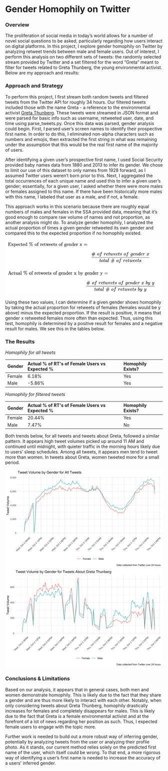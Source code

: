 # Gender Homophily on Twitter

### Overview

The proliferation of social media in today’s world allows for a number of novel social questions to be asked, particularly regarding how users interact on digital platforms. In this project, I explore gender homophily on Twitter by analyzing retweet trends between male and female users. Out of interest, I perform this analysis on two different sets of tweets: the randomly selected stream provided by Twitter and a set filtered for the word “Greta” meant to filter for tweets related to Greta Thunberg, the young environmental activist. Below are my approach and results:

### Approach and Strategy

To perform this project, I first stream both random tweets and filtered tweets from the Twitter API for roughly 34 hours. Our filtered tweets included those with the name Greta - a reference to the environmental activist [Greta Thunberg](https://en.wikipedia.org/wiki/Greta_Thunberg). These tweets were streamed in JSON format and were parsed for basic info such as username, retweeted user, date, and time using parse_tweets.py. Once this data was parsed, gender analysis could begin. First, I parsed user’s screen names to identify their prospective first name. In order to do this, I eliminated non-alpha characters such as numbers and emojis, then extracted the first string in what was remaining under the assumption that this would be the real first name of the majority of users.

After identifying a given user’s prospective first name, I used Social Security provided baby names data from 1880 and 2013 to infer its gender. We chose to limit our use of this dataset to only names from 1928 forward, as I assumed Twitter users weren’t born prior to this. Next, I aggregated the total occurrences of each unique name and used this to infer a given user’s gender; essentially, for a given user, I asked whether there were more males or females assigned to this name. If there have been historically more males with this name, I labeled that user as a male, and if not, a female. 

This approach works in this scenario because there are roughly equal numbers of males and females in the SSA provided data, meaning that it’s good enough to compare raw volume of names and not proportion, as another analysis might do. To analyze gender homophily, I analyzed the actual proportion of times a given gender retweeted its own gender and compared this to the expected proportion if no homophily existed.

![equations](https://github.com/miguelito34/mse_231/blob/master/mse231_a1/homophily_equations.jpeg)

Using these two values, I can determine if a given gender shows homophily by taking the actual proportion for retweets of females (females would be y above) minus the expected proportion. If the result is positive, it means that gender x retweeted females more often than expected. Thus, using this test, homophily is determined by a positive result for females and a negative result for males. We see this in the tables below.

### The Results

*Homophily for all tweets*
<table>
 <thead>
  <tr>
   <th style="text-align:left;"> Gender </th>
   <th style="text-align:left;"> Actual % of RT's of Female Users vs Expected % </th>
   <th style="text-align:left;"> Homophily Exists? </th>
  </tr>
 </thead>
<tbody>
  <tr>
   <td style="text-align:left;"> Female </td>
   <td style="text-align:left;"> 6.18% </td>
   <td style="text-align:left;"> Yes </td>
  </tr>
  <tr>
   <td style="text-align:left;"> Male </td>
   <td style="text-align:left;"> -5.86% </td>
   <td style="text-align:left;"> Yes </td>
  </tr>
</tbody>
</table>

*Homophily for filtered tweets*
<table>
 <thead>
  <tr>
   <th style="text-align:left;"> Gender </th>
   <th style="text-align:left;"> Actual % of RT's of Female Users vs Expected % </th>
   <th style="text-align:left;"> Homophily Exists? </th>
  </tr>
 </thead>
<tbody>
  <tr>
   <td style="text-align:left;"> Female </td>
   <td style="text-align:left;"> 20.44% </td>
   <td style="text-align:left;"> Yes </td>
  </tr>
  <tr>
   <td style="text-align:left;"> Male </td>
   <td style="text-align:left;"> 7.47% </td>
   <td style="text-align:left;"> No </td>
  </tr>
</tbody>
</table>

Both trends below, for all tweets and tweets about Greta, followed a similar pattern. It appears high tweet volumes picked up around 11 AM and continued until midnight, with quieter traffic in the morning hours likely due to users’ sleep schedules. Among all tweets, it appears men tend to tweet more than women. In tweets about Greta, women tweeted more for a small period.

![All Tweets](https://github.com/miguelito34/mse_231/blob/master/mse231_a1/all_tweets_plot.jpeg)
![Filtered Tweets](https://github.com/miguelito34/mse_231/blob/master/mse231_a1/filtered_tweets_plot.jpeg)

### Conclusions & Limitations

Based on our analysis, it appears that in general cases, both men and women demonstrate homophily. This is likely due to the fact that they share a gender and are thus more likely to interact with each other. Notably, when only considering tweets about Greta Thunberg, homophily drastically increases for females and completely disappears for males. This is likely due to the fact that Greta is a female environmental activist and at the forefront of a lot of news regarding her position as such. Thus, I expected female users to engage with the topic more.

Further work is needed to build out a more robust way of inferring gender, potentially by analyzing tweets from the user or analyzing their profile photo. As it stands, our current method relies solely on the predicted first name of the user, which itself could be wrong. To that end, a more rigorous way of identifying a user’s first name is needed to increase the accuracy of a users’ inferred gender.


